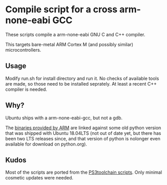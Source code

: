 # Compile script for a cross arm-none-eabi GCC

These scripts compile a arm-none-eabi GNU C and C++ compiler.

This targets bare-metal ARM Cortex M (and possibly similar) microcontrollers.

## Usage
Modify run.sh for install directory and run it.
No checks of available tools are made, so those need to be installed
seprately. At least a recent C++ compiler is needed.

## Why?
Ubuntu ships with a arm-none-eabi-gcc, but not a gdb.

The [binaries provided by ARM](https://developer.arm.com/tools-and-software/open-source-software/developer-tools/gnu-toolchain/downloads)
are linked against some old python version that was shipped with Ubuntu 18.04LTS (not out of date yet, but there
has been two LTS releases since, and that version of python is nolonger even available for download on python.org). 

## Kudos
Most of the scripts are ported from the [PS3toolchain scripts](https://github.com/ps3dev/ps3toolchain).
Only minimal cosmetic updates were needed.

